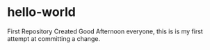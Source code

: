 # hello-world
First Repository Created
Good Afternoon everyone, this is is my first attempt at committing a change.
